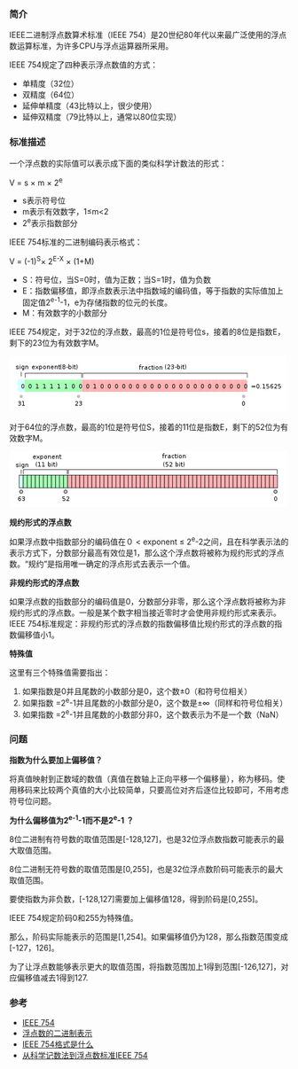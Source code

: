 ### 简介

IEEE二进制浮点数算术标准（IEEE 754）是20世纪80年代以来最广泛使用的浮点数运算标准，为许多CPU与浮点运算器所采用。

IEEE 754规定了四种表示浮点数值的方式：

- 单精度（32位）
- 双精度（64位）
- 延伸单精度（43比特以上，很少使用）
- 延伸双精度（79比特以上，通常以80位实现）

### 标准描述

一个浮点数的实际值可以表示成下面的类似科学计数法的形式：

V = s × m × 2<sup>e</sup>

- s表示符号位
- m表示有效数字，1≤m<2
- 2<sup>e</sup>表示指数部分

IEEE 754标准的二进制编码表示格式：

V = (-1)<sup>S</sup>× 2<sup>E-X</sup> × (1+M) 

- S：符号位，当S=0时，值为正数；当S=1时，值为负数
- E：指数偏移值，即浮点数表示法中指数域的编码值，等于指数的实际值加上固定值2<sup>e-1</sup>-1，e为存储指数的位元的长度。
- M：有效数字的小数部分

IEEE 754规定，对于32位的浮点数，最高的1位是符号位s，接着的8位是指数E，剩下的23位为有效数字M。

![ieee32](assets/ieee32.png)

对于64位的浮点数，最高的1位是符号位S，接着的11位是指数E，剩下的52位为有效数字M。

![ieee64](assets/ieee64.png)

**规约形式的浮点数**

如果浮点数中指数部分的编码值在０ < exponent ≤ 2<sup>e</sup>-2之间，且在科学表示法的表示方式下，分数部分最高有效位是1，那么这个浮点数将被称为规约形式的浮点数。“规约”是指用唯一确定的浮点形式去表示一个值。

**非规约形式的浮点数**

如果浮点数的指数部分的编码值是0，分数部分非零，那么这个浮点数将被称为非规约形式的浮点数。一般是某个数字相当接近零时才会使用非规约形式来表示。IEEE 754标准规定：非规约形式的浮点数的指数偏移值比规约形式的浮点数的指数偏移值小1。

**特殊值**

这里有三个特殊值需要指出：

1. 如果指数是0并且尾数的小数部分是0，这个数±0（和符号位相关）
2. 如果指数 =2<sup>e</sup>-1并且尾数的小数部分是0，这个数是±∞（同样和符号位相关）
3. 如果指数 =2<sup>e</sup>-1并且尾数的小数部分非0，这个数表示为不是一个数（NaN）

### 问题

**指数为什么要加上偏移值？**

将真值映射到正数域的数值（真值在数轴上正向平移一个偏移量），称为移码。使用移码来比较两个真值的大小比较简单，只要高位对齐后逐位比较即可，不用考虑符号位问题。

**为什么偏移值为2<sup>e-1</sup>-1而不是2<sup>e</sup>-1 ？**

8位二进制有符号数的取值范围是[-128,127]，也是32位浮点数指数可能表示的最大取值范围。

8位二进制无符号数的取值范围是[0,255]，也是32位浮点数阶码可能表示的最大取值范围。

要使指数为非负数，[-128,127]需要加上偏移值128，得到阶码是[0,255]。

IEEE 754规定阶码0和255为特殊值。

那么，阶码实际能表示的范围是[1,254]。如果偏移值仍为128，那么指数范围变成[-127，126]。

为了让浮点数能够表示更大的取值范围，将指数范围加上1得到范围[-126,127]，对应偏移值减去1得到127.


### 参考

- [IEEE 754](https://zh.wikipedia.org/zh-sg/IEEE_754)
- [浮点数的二进制表示](http://www.ruanyifeng.com/blog/2010/06/ieee_floating-point_representation.html)
- [IEEE 754格式是什么](https://www.zhihu.com/question/21711083)
- [从科学记数法到浮点数标准IEEE 754](https://note.youdao.com/ynoteshare1/index.html?id=32370f53aff613b0cfe6cc0d6535e533&type=note#/)
